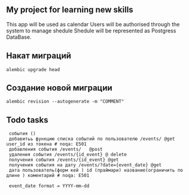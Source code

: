 ## My project for learning new skills

This app will be used as calendar
Users will be authorised through the system to manage shedule
Shedule will be represented as Postgress DataBase.


## Накат миграций
```
alembic upgrade head
```

## Создание новой миграции
```
alembic revision --autogenerate -m "COMMENT"
```

## Todo tasks
````
 события ()
 добавитьь функцию списка событий по пользователю /events/ @get       user_id из токена # noqa: E501
 добавления события /events/   @post
 удаления события /events/{id_event} @ delete
 получения события /events/{id_event} @get
 получения события на дату /events/?date={event_date} @get
 дата пользователь(форм кей ) id (праймари) название(ограничить по длине ) коментарий # noqa: E501

 event_date format = YYYY-mm-dd
````
